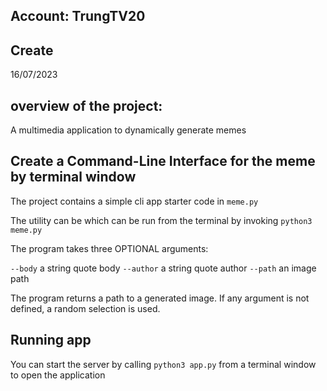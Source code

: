 ## Account: TrungTV20

## Create 
16/07/2023

## overview of the project: 
A multimedia application to dynamically generate memes

## Create a Command-Line Interface for the meme by terminal window
The project contains a simple cli app starter code in ```meme.py```

The utility can be which can be run from the terminal by invoking ```python3 meme.py```


The program takes three OPTIONAL arguments:

```--body``` a string quote body
```--author``` a string quote author
```--path``` an image path

The program returns a path to a generated image. If any argument is not defined, a random selection is used.

## Running app
You can start the server by calling ```python3 app.py``` from a terminal window to open the application




